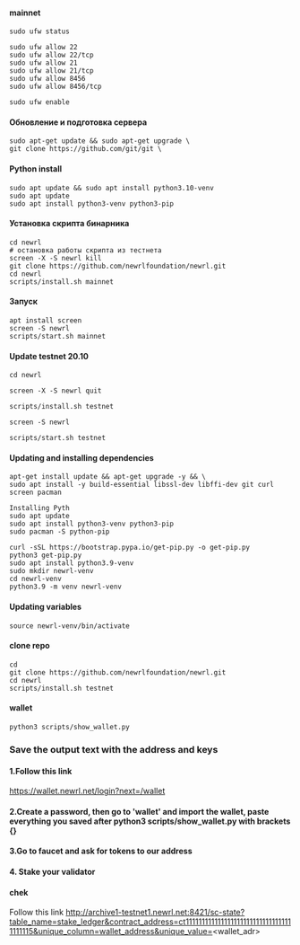 #### mainnet
```
sudo ufw status
```
```
sudo ufw allow 22
sudo ufw allow 22/tcp
sudo ufw allow 21
sudo ufw allow 21/tcp
sudo ufw allow 8456
sudo ufw allow 8456/tcp
```
```
sudo ufw enable
```
#### Обновление и подготовка сервера
```
sudo apt-get update && sudo apt-get upgrade \
git clone https://github.com/git/git \
```
#### Python install
```
sudo apt update && sudo apt install python3.10-venv
sudo apt update
sudo apt install python3-venv python3-pip
```
#### Установка скрипта бинарника
```
cd newrl
# остановка работы скрипта из тестнета
screen -X -S newrl kill
git clone https://github.com/newrlfoundation/newrl.git
cd newrl
scripts/install.sh mainnet
```
#### Запуск 
```
apt install screen
screen -S newrl
scripts/start.sh mainnet
```

#### Update testnet 20.10
```
cd newrl

screen -X -S newrl quit

scripts/install.sh testnet

screen -S newrl

scripts/start.sh testnet
```
#### Updating and installing dependencies
```
apt-get install update && apt-get upgrade -y && \
sudo apt install -y build-essential libssl-dev libffi-dev git curl screen pacman
```
```
Installing Pyth
sudo apt update
sudo apt install python3-venv python3-pip
sudo pacman -S python-pip

curl -sSL https://bootstrap.pypa.io/get-pip.py -o get-pip.py
python3 get-pip.py
sudo apt install python3.9-venv
sudo mkdir newrl-venv
cd newrl-venv
python3.9 -m venv newrl-venv
```
#### Updating variables 
```
source newrl-venv/bin/activate
```

#### clone repo
```
cd
git clone https://github.com/newrlfoundation/newrl.git
cd newrl
scripts/install.sh testnet
```

#### wallet
```
python3 scripts/show_wallet.py
```
### Save the output text with the address and keys

#### 1.Follow this link
 https://wallet.newrl.net/login?next=/wallet

#### 2.Create a password, then go to 'wallet' and import the wallet, paste everything you saved after python3 scripts/show_wallet.py with brackets {}

#### 3.Go to faucet and ask for tokens to our address

#### 4. Stake your validator

#### chek 
Follow this link http://archive1-testnet1.newrl.net:8421/sc-state?table_name=stake_ledger&contract_address=ct1111111111111111111111111111111111111115&unique_column=wallet_address&unique_value=<wallet_adr>

